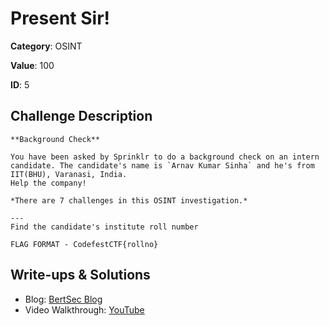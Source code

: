 # Present Sir!
**Category**: OSINT

**Value**: 100

**ID**: 5

## Challenge Description
```
**Background Check**

You have been asked by Sprinklr to do a background check on an intern candidate. The candidate's name is `Arnav Kumar Sinha` and he's from IIT(BHU), Varanasi, India.
Help the company!

*There are 7 challenges in this OSINT investigation.*

---
Find the candidate's institute roll number

FLAG FORMAT - CodefestCTF{rollno}
```

## Write-ups & Solutions
- Blog: [BertSec Blog](https://bertsec.com)
- Video Walkthrough: [YouTube](https://www.youtube.com/@BertSec)
